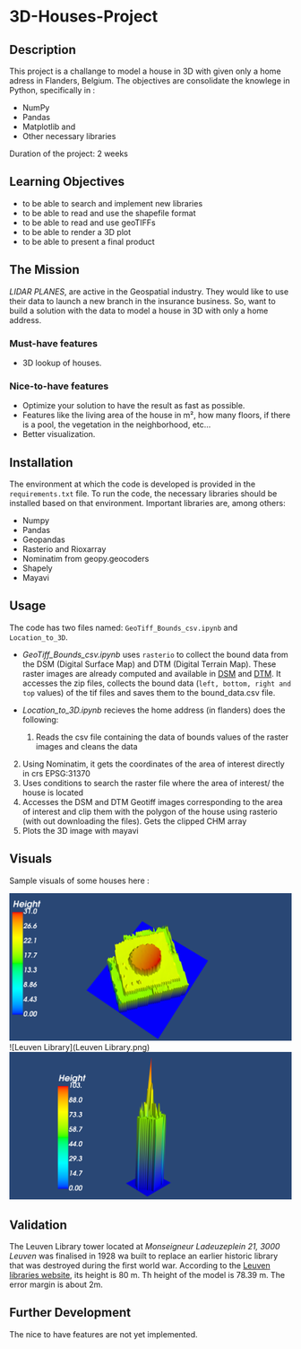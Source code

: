 # 3D-Houses-Project

## Description
This project is a challange to model a house in 3D with given only a home adress in Flanders, Belgium. The objectives are consolidate the knowlege in Python, specifically in :

 * NumPy
 * Pandas
 * Matplotlib and 
 * Other necessary libraries

Duration of the project: 2 weeks

## Learning Objectives

- to be able to search and implement new libraries
- to be able to read and use the shapefile format
- to be able to read and use geoTIFFs
- to be able to render a 3D plot
- to be able to present a final product

## The Mission

 _LIDAR PLANES_, are active in the Geospatial industry. They would like to use their data to launch a new branch in the insurance business. So, want to build a solution with the data to model a house in 3D with only a home address.

### Must-have features

- 3D lookup of houses.

### Nice-to-have features

- Optimize your solution to have the result as fast as possible.
- Features like the living area of the house in m², how many floors, if there is a pool, the vegetation in the neighborhood, etc...
- Better visualization.


## Installation
The environment at which the code is developed is provided in the `requirements.txt` file. To run the code, the necessary libraries should be installed  based on that environment. Important libraries are, among others:

  *  Numpy
  *  Pandas
  *  Geopandas
  *  Rasterio and Rioxarray
  *  Nominatim from geopy.geocoders
  *  Shapely
  *  Mayavi
 
## Usage
The code has two files named: `GeoTiff_Bounds_csv.ipynb` and `Location_to_3D`. 
  

  * _GeoTiff_Bounds_csv.ipynb_ uses `rasterio` to collect the bound data from the DSM (Digital Surface Map) and DTM (Digital Terrain Map). These raster images are already computed and available in [DSM](http://www.geopunt.be/download?container=dhm-vlaanderen-ii-dsm-raster-1m&title=Digitaal%20Hoogtemodel%20Vlaanderen%20II,%20DSM,%20raster,%201m) and [DTM](http://www.geopunt.be/download?container=dhm-vlaanderen-ii-dtm-raster-1m&title=Digitaal%20Hoogtemodel%20Vlaanderen%20II,%20DTM,%20raster,%201m). It accesses the zip files, collects the bound data (`left, bottom, right and top` values) of the tif files and saves them to the bound_data.csv file.

  * _Location_to_3D.ipynb_ recieves the home address (in flanders) does the following:

    1. Reads the csv file containing the data of bounds values of the raster images and cleans the data
 2. Using Nominatim, it gets the coordinates of the area of interest directly in crs EPSG:31370 
 3. Uses conditions to search the raster file where the area of interest/ the house is located
 4. Accesses the DSM and DTM Geotiff images corresponding to the area of interest and clip them with the polygon of the house using rasterio (with out downloading the files). Gets the clipped CHM array
 5. Plots the 3D image with mayavi
## Visuals
Sample visuals of some houses here :

![groept1](groept1.png)
![Leuven Library](Leuven Library.png)
![Sint-Maartensdal](Sint-Maartensdal.png)

## Validation
 The Leuven Library tower located at _Monseigneur Ladeuzeplein 21, 3000 Leuven_ was finalised in 1928 wa built to replace an earlier historic library that was destroyed during the first world war. According to the [Leuven libraries website](https://bib.kuleuven.be/english/about/hIistory-tourism), its height is 80 m. Th height of the model is 78.39 m. The error margin is about 2m.

## Further Development
The nice to have features are not yet implemented.